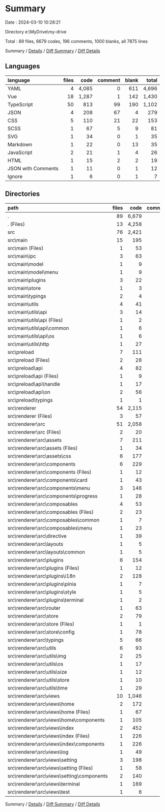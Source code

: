 # Summary

Date : 2024-03-10 10:28:21

Directory e:\\MyDrive\\my-drive

Total : 89 files,  6679 codes, 196 comments, 1000 blanks, all 7875 lines

Summary / [Details](details.md) / [Diff Summary](diff.md) / [Diff Details](diff-details.md)

## Languages
| language | files | code | comment | blank | total |
| :--- | ---: | ---: | ---: | ---: | ---: |
| YAML | 4 | 4,085 | 0 | 611 | 4,696 |
| Vue | 18 | 1,287 | 1 | 142 | 1,430 |
| TypeScript | 50 | 813 | 99 | 190 | 1,102 |
| JSON | 4 | 208 | 67 | 4 | 279 |
| CSS | 5 | 110 | 21 | 22 | 153 |
| SCSS | 1 | 67 | 5 | 9 | 81 |
| SVG | 1 | 34 | 0 | 1 | 35 |
| Markdown | 1 | 22 | 0 | 13 | 35 |
| JavaScript | 2 | 21 | 1 | 4 | 26 |
| HTML | 1 | 15 | 2 | 2 | 19 |
| JSON with Comments | 1 | 11 | 0 | 1 | 12 |
| Ignore | 1 | 6 | 0 | 1 | 7 |

## Directories
| path | files | code | comment | blank | total |
| :--- | ---: | ---: | ---: | ---: | ---: |
| . | 89 | 6,679 | 196 | 1,000 | 7,875 |
| . (Files) | 13 | 4,258 | 68 | 635 | 4,961 |
| src | 76 | 2,421 | 128 | 365 | 2,914 |
| src\\main | 15 | 195 | 37 | 63 | 295 |
| src\\main (Files) | 1 | 53 | 21 | 13 | 87 |
| src\\main\\ipc | 3 | 63 | 11 | 12 | 86 |
| src\\main\\model | 1 | 9 | 0 | 5 | 14 |
| src\\main\\model\\menu | 1 | 9 | 0 | 5 | 14 |
| src\\main\\plugins | 3 | 22 | 0 | 9 | 31 |
| src\\main\\store | 1 | 3 | 0 | 3 | 6 |
| src\\main\\typings | 2 | 4 | 1 | 5 | 10 |
| src\\main\\utils | 4 | 41 | 4 | 16 | 61 |
| src\\main\\utils\\api | 3 | 14 | 4 | 7 | 25 |
| src\\main\\utils\\api (Files) | 1 | 2 | 0 | 1 | 3 |
| src\\main\\utils\\api\\common | 1 | 6 | 0 | 3 | 9 |
| src\\main\\utils\\api\\os | 1 | 6 | 4 | 3 | 13 |
| src\\main\\utils\\http | 1 | 27 | 0 | 9 | 36 |
| src\\preload | 7 | 111 | 14 | 26 | 151 |
| src\\preload (Files) | 2 | 28 | 8 | 5 | 41 |
| src\\preload\\api | 4 | 82 | 6 | 20 | 108 |
| src\\preload\\api (Files) | 1 | 9 | 0 | 3 | 12 |
| src\\preload\\api\\handle | 1 | 17 | 2 | 4 | 23 |
| src\\preload\\api\\on | 2 | 56 | 4 | 13 | 73 |
| src\\preload\\typings | 1 | 1 | 0 | 1 | 2 |
| src\\renderer | 54 | 2,115 | 77 | 276 | 2,468 |
| src\\renderer (Files) | 3 | 57 | 12 | 6 | 75 |
| src\\renderer\\src | 51 | 2,058 | 65 | 270 | 2,393 |
| src\\renderer\\src (Files) | 2 | 20 | 0 | 6 | 26 |
| src\\renderer\\src\\assets | 7 | 211 | 26 | 32 | 269 |
| src\\renderer\\src\\assets (Files) | 1 | 34 | 0 | 1 | 35 |
| src\\renderer\\src\\assets\\css | 6 | 177 | 26 | 31 | 234 |
| src\\renderer\\src\\components | 6 | 229 | 0 | 25 | 254 |
| src\\renderer\\src\\components (Files) | 1 | 12 | 0 | 3 | 15 |
| src\\renderer\\src\\components\\card | 1 | 43 | 0 | 3 | 46 |
| src\\renderer\\src\\components\\menu | 3 | 146 | 0 | 16 | 162 |
| src\\renderer\\src\\components\\progress | 1 | 28 | 0 | 3 | 31 |
| src\\renderer\\src\\composables | 4 | 53 | 0 | 13 | 66 |
| src\\renderer\\src\\composables (Files) | 2 | 23 | 0 | 6 | 29 |
| src\\renderer\\src\\composables\\common | 1 | 7 | 0 | 2 | 9 |
| src\\renderer\\src\\composables\\menu | 1 | 23 | 0 | 5 | 28 |
| src\\renderer\\src\\directive | 1 | 39 | 12 | 10 | 61 |
| src\\renderer\\src\\layouts | 1 | 5 | 0 | 3 | 8 |
| src\\renderer\\src\\layouts\\common | 1 | 5 | 0 | 3 | 8 |
| src\\renderer\\src\\plugins | 6 | 154 | 3 | 16 | 173 |
| src\\renderer\\src\\plugins (Files) | 1 | 12 | 0 | 4 | 16 |
| src\\renderer\\src\\plugins\\i18n | 2 | 128 | 0 | 5 | 133 |
| src\\renderer\\src\\plugins\\pinia | 1 | 7 | 0 | 3 | 10 |
| src\\renderer\\src\\plugins\\style | 1 | 5 | 0 | 2 | 7 |
| src\\renderer\\src\\plugins\\terminal | 1 | 2 | 3 | 2 | 7 |
| src\\renderer\\src\\router | 1 | 63 | 5 | 4 | 72 |
| src\\renderer\\src\\store | 2 | 79 | 5 | 15 | 99 |
| src\\renderer\\src\\store (Files) | 1 | 1 | 0 | 1 | 2 |
| src\\renderer\\src\\store\\config | 1 | 78 | 5 | 14 | 97 |
| src\\renderer\\src\\typings | 5 | 66 | 2 | 14 | 82 |
| src\\renderer\\src\\utils | 6 | 93 | 11 | 21 | 125 |
| src\\renderer\\src\\utils\\img | 2 | 25 | 1 | 8 | 34 |
| src\\renderer\\src\\utils\\os | 1 | 17 | 1 | 3 | 21 |
| src\\renderer\\src\\utils\\size | 1 | 12 | 3 | 2 | 17 |
| src\\renderer\\src\\utils\\store | 1 | 10 | 1 | 3 | 14 |
| src\\renderer\\src\\utils\\time | 1 | 29 | 5 | 5 | 39 |
| src\\renderer\\src\\views | 10 | 1,046 | 1 | 111 | 1,158 |
| src\\renderer\\src\\views\\home | 2 | 172 | 1 | 18 | 191 |
| src\\renderer\\src\\views\\home (Files) | 1 | 67 | 1 | 5 | 73 |
| src\\renderer\\src\\views\\home\\components | 1 | 105 | 0 | 13 | 118 |
| src\\renderer\\src\\views\\index | 2 | 452 | 0 | 38 | 490 |
| src\\renderer\\src\\views\\index (Files) | 1 | 226 | 0 | 21 | 247 |
| src\\renderer\\src\\views\\index\\components | 1 | 226 | 0 | 17 | 243 |
| src\\renderer\\src\\views\\log | 1 | 49 | 0 | 7 | 56 |
| src\\renderer\\src\\views\\setting | 3 | 198 | 0 | 24 | 222 |
| src\\renderer\\src\\views\\setting (Files) | 1 | 58 | 0 | 11 | 69 |
| src\\renderer\\src\\views\\setting\\components | 2 | 140 | 0 | 13 | 153 |
| src\\renderer\\src\\views\\terminal | 1 | 169 | 0 | 16 | 185 |
| src\\renderer\\src\\views\\test | 1 | 6 | 0 | 8 | 14 |

Summary / [Details](details.md) / [Diff Summary](diff.md) / [Diff Details](diff-details.md)
